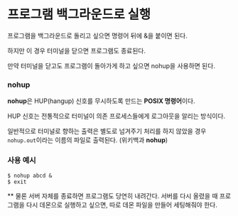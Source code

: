 # 프로그램 백그라운드로 실행

프로그램을 백그라운드로 돌리고 싶으면 명령어 뒤에 &을 붙이면 된다.

하지만 이 경우 터미널을 닫으면 프로그램도 종료된다.

만약 터미널을 닫고도 프로그램이 돌아가게 하고 싶으면 nohup을 사용하면 된다.



### nohup
**nohup**은 HUP(hangup) 신호를 무시하도록 만드는 **POSIX 명령어**이다. 

HUP 신호는 전통적으로 터미널이 의존 프로세스들에게 로그아웃을 알리는 방식이다.

일반적으로 터미널로 향하는 출력은 별도로 넘겨주기 처리를 하지 않았을 경우 `nohup.out`이라는 이름의 파일로 출력된다. (위키백과 **nohup**)


### 사용 예시

    $ nohup abcd &
    $ exit


** 물론 서버 자체를 종료하면 프로그램도 당연히 내려간다.
서버를 다시 올렸을 때 프로그램을 다시 데몬으로 실행하고 싶으면, 따로 데몬 파일을 만들어 세팅해줘야 한다.